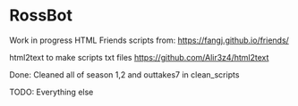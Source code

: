 # RossBot
Work in progress 
HTML Friends scripts from: https://fangj.github.io/friends/

html2text to make scripts txt files
https://github.com/Alir3z4/html2text

Done:
Cleaned all of season 1,2 and outtakes7 in clean_scripts

TODO:
Everything else